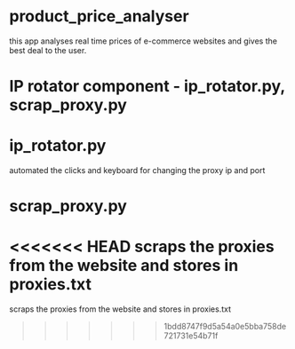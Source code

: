 # product_price_analyser
this app analyses real time prices of e-commerce websites and gives the best deal to the user.

# IP rotator component - ip_rotator.py, scrap_proxy.py

# ip_rotator.py
automated the clicks and keyboard for changing the proxy ip and port

# scrap_proxy.py
<<<<<<< HEAD
scraps the proxies from the website and stores in proxies.txt
=======
scraps the proxies from the website and stores in proxies.txt
>>>>>>> 1bdd8747f9d5a54a0e5bba758de721731e54b71f
